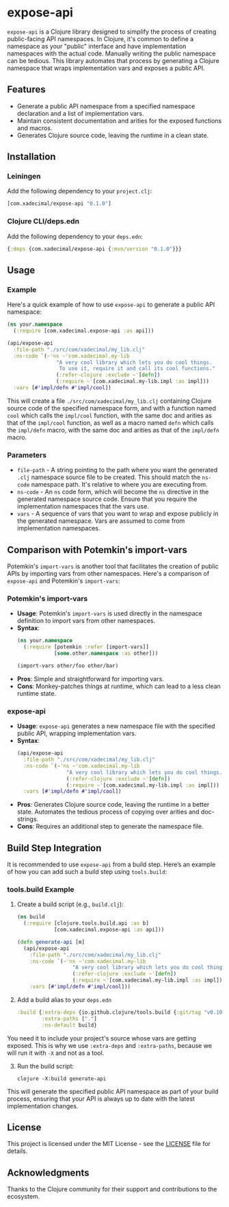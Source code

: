 # expose-api

`expose-api` is a Clojure library designed to simplify the process of creating public-facing API namespaces. In Clojure, it's common to define a namespace as your "public" interface and have implementation namespaces with the actual code. Manually writing the public namespace can be tedious. This library automates that process by generating a Clojure namespace that wraps implementation vars and exposes a public API.

## Features

- Generate a public API namespace from a specified namespace declaration and a list of implementation vars.
- Maintain consistent documentation and arities for the exposed functions and macros.
- Generates Clojure source code, leaving the runtime in a clean state.

## Installation

### Leiningen

Add the following dependency to your `project.clj`:

```clojure
[com.xadecimal/expose-api "0.1.0"]
```

### Clojure CLI/deps.edn

Add the following dependency to your `deps.edn`:

```clojure
{:deps {com.xadecimal/expose-api {:mvn/version "0.1.0"}}}
```

## Usage

### Example

Here's a quick example of how to use `expose-api` to generate a public API namespace:

```clojure
(ns your.namespace
  (:require [com.xadecimal.expose-api :as api]))

(api/expose-api
  :file-path "./src/com/xadecimal/my_lib.clj"
  :ns-code `(~'ns ~'com.xadecimal.my-lib
                "A very cool library which lets you do cool things.
                 To use it, require it and call its cool functions."
                (:refer-clojure :exclude ~'[defn])
                (:require ~'[com.xadecimal.my-lib.impl :as impl]))
  :vars [#'impl/defn #'impl/cool])
```

This will create a file `./src/com/xadecimal/my_lib.clj` containing Clojure source code of the specified namespace form, and with a function named `cool` which calls the `impl/cool` function, with the same doc and arities as that of the `impl/cool` function, as well as a macro named `defn` which calls the `impl/defn` macro, with the same doc and arities as that of the `impl/defn` macro.

### Parameters

- `file-path` - A string pointing to the path where you want the generated `.clj` namespace source file to be created. This should match the `ns-code` namespace path. It's relative to where you are executing from.
- `ns-code` - An `ns` code form, which will become the `ns` directive in the generated namespace source code. Ensure that you require the implementation namespaces that the vars use.
- `vars` - A sequence of vars that you want to wrap and expose publicly in the generated namespace. Vars are assumed to come from implementation namespaces.

## Comparison with Potemkin's import-vars

Potemkin's `import-vars` is another tool that facilitates the creation of public APIs by importing vars from other namespaces. Here's a comparison of `expose-api` and Potemkin's `import-vars`:

### Potemkin's import-vars

- **Usage**: Potemkin's `import-vars` is used directly in the namespace definition to import vars from other namespaces.
- **Syntax**:
  ```clojure
  (ns your.namespace
    (:require [potemkin :refer [import-vars]]
              [some.other.namespace :as other]))

  (import-vars other/foo other/bar)
  ```
- **Pros**: Simple and straightforward for importing vars.
- **Cons**: Monkey-patches things at runtime, which can lead to a less clean runtime state.

### expose-api

- **Usage**: `expose-api` generates a new namespace file with the specified public API, wrapping implementation vars.
- **Syntax**:
  ```clojure
  (api/expose-api
    :file-path "./src/com/xadecimal/my_lib.clj"
    :ns-code `(~'ns ~'com.xadecimal.my-lib
                  "A very cool library which lets you do cool things."
                  (:refer-clojure :exclude ~'[defn])
                  (:require ~'[com.xadecimal.my-lib.impl :as impl]))
    :vars [#'impl/defn #'impl/cool])
  ```
- **Pros**: Generates Clojure source code, leaving the runtime in a better state. Automates the tedious process of copying over arities and doc-strings.
- **Cons**: Requires an additional step to generate the namespace file.

## Build Step Integration

It is recommended to use `expose-api` from a build step. Here’s an example of how you can add such a build step using `tools.build`:

### tools.build Example

1. Create a build script (e.g., `build.clj`):

    ```clojure
    (ns build
      (:require [clojure.tools.build.api :as b]
                [com.xadecimal.expose-api :as api]))

    (defn generate-api [m]
      (api/expose-api
        :file-path "./src/com/xadecimal/my_lib.clj"
        :ns-code `(~'ns ~'com.xadecimal.my-lib
                      "A very cool library which lets you do cool things."
                      (:refer-clojure :exclude ~'[defn])
                      (:require ~'[com.xadecimal.my-lib.impl :as impl]))
        :vars [#'impl/defn #'impl/cool]))
    ```

2. Add a build alias to your `deps.edn`

    ```clojure
    :build {:extra-deps {io.github.clojure/tools.build {:git/tag "v0.10.4" :git/sha "31388ff"}}
            :extra-paths ["."]
            :ns-default build}
    ```

You need it to include your project's source whose vars are getting exposed. This is why we use `:extra-deps` and `:extra-paths`, because we will run it with `-X` and not as a tool.

3. Run the build script:

    ```shell
    clojure -X:build generate-api
    ```

This will generate the specified public API namespace as part of your build process, ensuring that your API is always up to date with the latest implementation changes.

## License

This project is licensed under the MIT License - see the [LICENSE](LICENSE) file for details.

## Acknowledgments

Thanks to the Clojure community for their support and contributions to the ecosystem.
